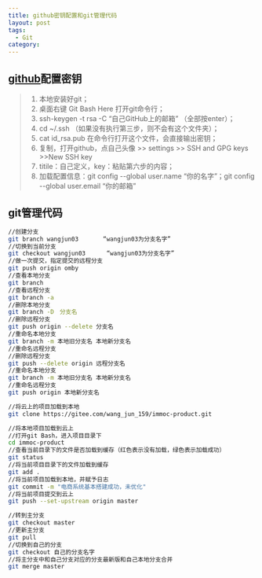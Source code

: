 ```yaml
---
title: github密钥配置和git管理代码
layout: post
tags:
  - Git
category: 
---
```

## [github](https://so.csdn.net/so/search?q=github&spm=1001.2101.3001.7020)配置密钥

> 1. 本地安装好git；
> 2. 桌面右键 Git Bash Here 打开git命令行；
> 3. ssh-keygen -t rsa -C “自己GitHub上的邮箱” （全部按enter）；
> 4. cd ~/.ssh （如果没有执行第三步，则不会有这个文件夹）；
> 5. cat id\_rsa.pub 在命令行打开这个文件，会直接输出密钥；
> 6. 复制，打开github，点自己头像 >> settings >> SSH and GPG keys >>New SSH key
> 7. titile：自己定义，key：粘贴第六步的内容；
> 8. 加载配置信息：git config --global user.name “你的名字”；git config --global user.email “你的邮箱”

## git管理代码

```bash
//创建分支
git branch wangjun03	   “wangjun03为分支名字”
//切换到当前分支
git checkout wangjun03		“wangjun03为分支名字”
//做一次提交，指定提交的远程分支
git push origin omby
//查看本地分支
git branch　
//查看远程分支　　
git branch -a  
//删除本地分支
git branch -D　分支名　　
//删除远程分支         　
git push origin --delete 分支名　
//重命名本地分支
git branch -m 本地旧分支名 本地新分支名　
//重命名远程分支
//删除远程分支
git push --delete origin 远程分支名 
//重命名本地分支     
git branch -m 本地旧分支名 本地新分支名  
//重命名远程分支   
git push origin 本地新分支名              
```

```bash
//将云上的项目加载到本地
git clone https://gitee.com/wang_jun_159/immoc-product.git
```

```bash
//将本地项目加载到云上
//打开git Bash，进入项目目录下
cd immoc-product
//查看当前目录下的文件是否加载到缓存（红色表示没有加载，绿色表示加载成功）
git status
//将当前项目目录下的文件加载到缓存
git add .
//将当前项目加载到本地，并赋予日志
git commit -m "电商系统基本搭建成功，未优化"
//将当前项目提交到云上
git push --set-upstream origin master
```

```bash
//转到主分支
git checkout master
//更新主分支
git pull
//切换到自己的分支
git checkout 自己的分支名字
//将主分支中和自己分支对应的分支最新版和自己本地分支合并
git merge master
```